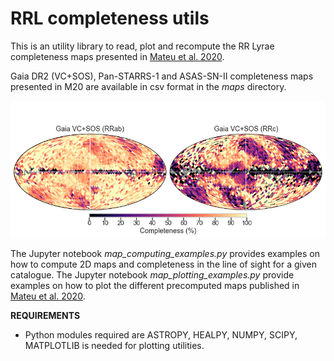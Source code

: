 # **RRL completeness utils**

This is an utility library to read, plot and recompute the RR Lyrae completeness maps presented in [Mateu et al. 2020](https://arxiv.org/abs/2006.09416).

Gaia DR2 (VC+SOS), Pan-STARRS-1 and ASAS-SN-II completeness maps presented in M20 are available in csv format in the *maps* directory.

![see plot here](maps/VCSOS_final_completeness.png?raw=true "Gaia DR2 (VC+SOS) completeness map")


The Jupyter notebook *map_computing_examples.py* provides examples on how to compute 2D maps and completeness in the line of sight for a given catalogue. The Jupyter notebook  *map_plotting_examples.py* provide examples on how to plot the different precomputed maps published in [Mateu et al. 2020](https://arxiv.org/abs/2006.09416).

**REQUIREMENTS**

- Python modules required are ASTROPY, HEALPY, NUMPY, SCIPY, MATPLOTLIB is needed for plotting utilities.
